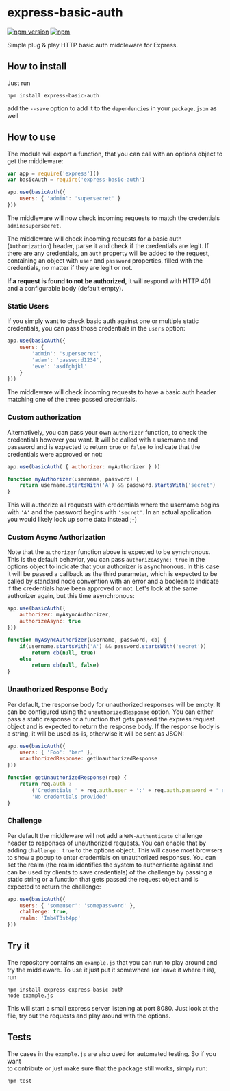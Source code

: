 # express-basic-auth

[![npm version](https://badge.fury.io/js/express-basic-auth.svg)](https://badge.fury.io/js/express-basic-auth)
[![npm](https://img.shields.io/npm/dm/express-basic-auth.svg)]()

Simple plug & play HTTP basic auth middleware for Express.

## How to install

Just run

```shell
npm install express-basic-auth
```

add the `--save` option to add it to the `dependencies` in your `package.json` as well

## How to use

The module will export a function, that you can call with an options object to
get the middleware:

```js
var app = require('express')()
var basicAuth = require('express-basic-auth')

app.use(basicAuth({
    users: { 'admin': 'supersecret' }
}))
```

The middleware will now check incoming requests to match the credentials
`admin:supersecret`.

The middleware will check incoming requests for a basic auth (`Authorization`)
header, parse it and check if the credentials are legit. If there are any
credentials, an `auth` property will be added to the request, containing
an object with `user` and `password` properties, filled with the credentials,
no matter if they are legit or not.

**If a request is found to not be authorized**, it will respond with HTTP 401
and a configurable body (default empty).

### Static Users

If you simply want to check basic auth against one or multiple static credentials,
you can pass those credentials in the `users` option:

```js
app.use(basicAuth({
    users: {
        'admin': 'supersecret',
        'adam': 'password1234',
        'eve': 'asdfghjkl'
    }
}))
```

The middleware will check incoming requests to have a basic auth header matching
one of the three passed credentials.

### Custom authorization

Alternatively, you can pass your own `authorizer` function, to check the credentials
however you want. It will be called with a username and password and is expected to
return `true` or `false` to indicate that the credentials were approved or not:

```js
app.use(basicAuth( { authorizer: myAuthorizer } ))

function myAuthorizer(username, password) {
    return username.startsWith('A') && password.startsWith('secret')
}
```

This will authorize all requests with credentials where the username begins with
`'A'` and the password begins with `'secret'`. In an actual application you would
likely look up some data instead ;-)

### Custom Async Authorization

Note that the `authorizer` function above is expected to be synchronous. This is
the default behavior, you can pass `authorizeAsync: true` in the options object to indicate
that your authorizer is asynchronous. In this case it will be passed a callback
as the third parameter, which is expected to be called by standard node convention
with an error and a boolean to indicate if the credentials have been approved or not.
Let's look at the same authorizer again, but this time asynchronous:

```js
app.use(basicAuth({
    authorizer: myAsyncAuthorizer,
    authorizeAsync: true
}))

function myAsyncAuthorizer(username, password, cb) {
    if(username.startsWith('A') && password.startsWith('secret'))
        return cb(null, true)
    else
        return cb(null, false)
}
```

### Unauthorized Response Body

Per default, the response body for unauthorized responses will be empty. It can
be configured using the `unauthorizedResponse` option. You can either pass a
static response or a function that gets passed the express request object and is
expected to return the response body. If the response body is a string, it will
be used as-is, otherwise it will be sent as JSON:

```js
app.use(basicAuth({
    users: { 'Foo': 'bar' },
    unauthorizedResponse: getUnauthorizedResponse
}))

function getUnauthorizedResponse(req) {
    return req.auth ?
        ('Credentials ' + req.auth.user + ':' + req.auth.password + ' rejected') :
        'No credentials provided'
}
```

### Challenge

Per default the middleware will not add a `WWW-Authenticate` challenge header to
responses of unauthorized requests. You can enable that by adding `challenge: true`
to the options object. This will cause most browsers to show a popup to enter
credentials on unauthorized responses. You can set the realm (the realm
identifies the system to authenticate against and can be used by clients to save
credentials) of the challenge by passing a static string or a function that gets
passed the request object and is expected to return the challenge:

```js
app.use(basicAuth({
    users: { 'someuser': 'somepassword' },
    challenge: true,
    realm: 'Imb4T3st4pp'
}))
```

## Try it

The repository contains an `example.js` that you can run to play around and try
the middleware. To use it just put it somewhere (or leave it where it is), run

```shell
npm install express express-basic-auth
node example.js
```

This will start a small express server listening at port 8080. Just look at the file,
try out the requests and play around with the options.

## Tests

The cases in the `example.js` are also used for automated testing. So if you want  
to contribute or just make sure that the package still works, simply run:

```shell
npm test
```

